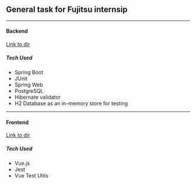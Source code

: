 ## General task for Fujitsu internsip

---

#### Backend

[Link to dir](https://github.com/siimlangel/FujitsuGeneralTask/tree/master/general-task)

##### Tech Used

-   Spring Boot
-   JUnit
-   Spring Web
-   PostgreSQL
-   Hibernate validator
-   H2 Database as an in-memory store for testing

---

#### Frontend

[Link to dir](https://github.com/siimlangel/FujitsuGeneralTask/tree/master/client)

##### Tech Used

-   Vue.js
-   Jest
-   Vue Test Utils
